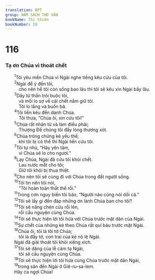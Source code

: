 ```yaml
---
translation: BPT
group: NĂM SÁCH THƠ VĂN
bookName: Thi thiên 
bookNumber: 19
---
```


<div class="title"><h1>116</h1><h3>Tạ ơn Chúa vì thoát chết</h3></div>
<span class="verse thi_116_1">  <sup>1</sup>Tôi yêu mến Chúa vì Ngài nghe tiếng kêu cứu của tôi.<br/></span>
<span class="verse thi_116_2">  <sup>2</sup>Ngài để ý đến tôi,<br/>   cho nên hễ tôi còn sống bao lâu thì tôi sẽ kêu xin Ngài bấy lâu.<br/></span>
<span class="verse thi_116_3">  <sup>3</sup>Dây tử thần trói buộc tôi,<br/>   và mối lo sợ về cái chết nắm giữ tôi.<br/>   Tôi lo lắng và buồn bã.<br/></span>
<span class="verse thi_116_4">  <sup>4</sup>Tôi liền kêu đến danh Chúa.<br/>   Tôi thưa, “Chúa ôi, xin cứu tôi!”<br/></span>
<span class="verse thi_116_5">  <sup>5</sup>Chúa rất nhân từ và làm điều phải;<br/>   Thượng Đế chúng tôi đầy lòng thương xót.<br/></span>
<span class="verse thi_116_6">  <sup>6</sup>Chúa trông chừng kẻ yếu thế;<br/>   khi tôi bị cô thế thì Ngài liền cứu tôi.<br/></span>
<span class="verse thi_116_7">  <sup>7</sup>Tôi tự nhủ, “Hãy yên tâm,<br/>   vì Chúa sẽ lo cho ngươi.”<br/></span>
<span class="verse thi_116_8">  <sup>8</sup>Lạy Chúa, Ngài đã cứu tôi khỏi chết.<br/>   Lau nước mắt cho tôi;<br/>   Giữ tôi khỏi bị thua thiệt.<br/></span>
<span class="verse thi_116_9">  <sup>9</sup>Cho nên tôi sẽ cùng đi với Chúa trong đất người sống.<br/></span>
<span class="verse thi_116_10">  <sup>10</sup>Tôi tin nên tôi nói,<br/>   “Tôi hoàn toàn thất thế rồi.”<br/></span>
<span class="verse thi_116_11">  <sup>11</sup>Trong cơn nguy biến tôi bảo, “Người nào cũng nói dối cả.”<br/></span>
<span class="verse thi_116_12">  <sup>12</sup>Tôi sẽ lấy gì đền đáp những ơn lành Chúa ban cho tôi?<br/></span>
<span class="verse thi_116_13">  <sup>13</sup>Tôi sẽ nâng chén cứu rỗi lên,<br/>   rồi cầu nguyện cùng Chúa.<br/></span>
<span class="verse thi_116_14">  <sup>14</sup>Tôi sẽ thực hiện lời tôi hứa với Chúa trước mặt dân của Ngài.<br/></span>
<span class="verse thi_116_15">  <sup>15</sup>Sự chết của những kẻ theo Chúa rất quí báu trước mặt Ngài.<br/></span>
<span class="verse thi_116_16">  <sup>16</sup>Chúa ôi, tôi là tôi tớ Chúa;<br/>   tôi là đầy tớ, con trai của kẻ nô lệ Ngài.<br/>  Ngài đã giải thoát tôi khỏi xiềng xích.<br/></span>
<span class="verse thi_116_17">  <sup>17</sup>Tôi sẽ dâng của lễ cảm tạ Ngài,<br/>   tôi sẽ cầu nguyện cùng Chúa.<br/></span>
<span class="verse thi_116_18">  <sup>18</sup>Tôi sẽ thực hiện lời tôi hứa cùng Chúa trước mặt dân Ngài,<br/></span>
<span class="verse thi_116_19">  <sup>19</sup>trong sân đền Ngài ở Giê-ru-sa-lem.<br/>  Hãy ca ngợi Chúa!<br/></span>
